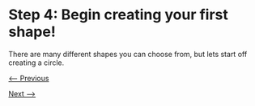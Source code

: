 # Step 4: Begin creating your first shape!

There are many different shapes you can choose from, but lets start off creating a circle.


[<-- Previous](Step3.md)

[Next -->](Step5.md)
